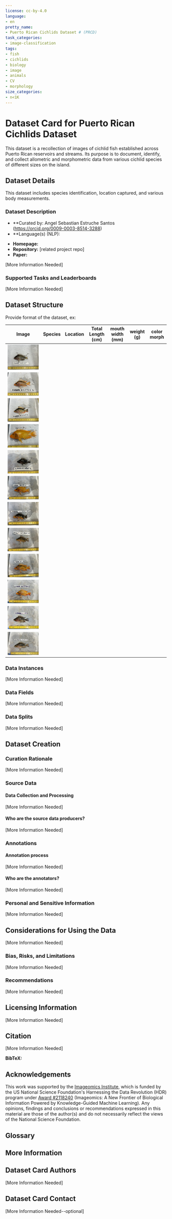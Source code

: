 ```yaml
---
license: cc-by-4.0
language:
- en
pretty_name: 
- Puerto Rican Cichlids Dataset # (PRCD)
task_categories:
- image-classification 
tags:
- fish
- cichlids 
- biology
- image
- animals
- CV
- morphology 
size_categories: 
- n<1K
---
```


<!--

NOTE: Add more tags (your particular animal, type of model and use-case, etc.).

As with your GitHub Project repo, it is important to choose an appropriate license for your dataset. The default license is [CC0](https://creativecommons.org/publicdomain/zero/1.0/) (public domain dedication, see [Dryad's explanation of why to use CC0](https://blog.datadryad.org/2023/05/30/good-data-practices-removing-barriers-to-data-reuse-with-cc0-licensing/)). Alongside the appropriate stakeholders (eg., your PI, co-authors), select a license that is [Open Source Initiative](https://opensource.org/licenses) (OSI) compliant.
For more information on how to choose a license and why it matters, see [Choose A License](https://choosealicense.com) and [A Quick Guide to Software Licensing for the Scientist-Programmer](https://doi.org/10.1371/journal.pcbi.1002598) by A. Morin, et al.
See the [Imageomics policy for licensing](https://imageomics.github.io/Imageomics-guide/wiki-guide/Digital-products-release-licensing-policy/) for more information.

See more options for the above information by clicking "edit dataset card" on your repo.

Fill in as much information as you can at each location that says "More information needed".
-->

<!--
Image with caption (jpg or png):
|![Figure #](https://huggingface.co/datasets/imageomics/<data-repo>/resolve/main/<filepath>)|
|:--|
|**Figure #.** [Image of <>](https://huggingface.co/datasets/imageomics/<data-repo>/raw/main/<filepath>) <caption description>.|
-->

<!--
Notes on styling:

To render LaTex in your README, wrap the code in `\\(` and `\\)`. Example: \\(\frac{1}{2}\\)

Escape underscores ("_") with a "\". Example: image\_RGB
-->

# Dataset Card for Puerto Rican Cichlids Dataset

This dataset is a recollection of images of cichlid fish established across Puerto Rican reservoirs and streams. Its purpose is to document, identify, and collect allometric and morphometric data from various cichlid species of different sizes on the island. 

## Dataset Details
This dataset includes species identification, location captured, and various body measurements. 

### Dataset Description

- **Curated by: Angel Sebastian Estruche Santos (https://orcid.org/0009-0003-8514-3288)
- **Language(s) (NLP): 
<!-- Provide the basic links for the dataset. These will show up on the sidebar to the right of your dataset card ("Curated by" too). -->
- **Homepage:** 
- **Repository:** [related project repo]
- **Paper:** 


<!-- Provide a longer summary of what this dataset is. -->
[More Information Needed]

<!--This dataset card aims to be a base template for new datasets. It has been generated using [this raw template](https://github.com/huggingface/huggingface_hub/blob/main/src/huggingface_hub/templates/datasetcard_template.md?plain=1), and further altered to suit Imageomics Institute needs.-->


### Supported Tasks and Leaderboards
[More Information Needed]

<!-- Provide benchmarking results -->


## Dataset Structure

<!-- This section provides a description of the dataset fields, and additional information about the dataset structure such as criteria used to create the splits, relationships between data points, etc. -->

 Provide format of the dataset, ex:


| Image          | Species        | Location | Total Length (cm) | mouth width (mm) | weight (g) | color morph| 
| -------------- | -------------- |-------------- | -------------- | -------------- | -------------- | -------------- |
| ![](images/IMG_7820.jpeg) |     |
| ![](images/IMG_7821.jpeg) |     |
| ![](images/IMG_7822.jpeg) |     |
| ![](images/IMG_7823.jpeg) |
| ![](images/IMG_7826.jpeg) |
| ![](images/IMG_7828.jpeg) |
| ![](images/IMG_7829.jpeg) |
| ![](images/IMG_7830.jpeg) |
| ![](images/IMG_7832.jpeg) |
| ![](images/IMG_7833.jpeg) |
| ![](images/IMG_7834.jpeg) |
| ![](images/IMG_7835.jpeg) |


### Data Instances
[More Information Needed]

<!--
Describe data files

Ex: All images are named <img_id>.png, each within a folder named for the species. They are 1024 x 1024, and the color has been standardized using <link to color standardization package>.
-->

### Data Fields
[More Information Needed]
<!--
Describe the types of the data files or the columns in a CSV with metadata.

Ex: 
**metadata.csv**:
  - `img_id`: Unique identifier for the dataset. 
  - `specimen_id`: ID of specimen in the image, provided by museum data source. There are multiple images of a single specimen.
  - `species`: Species of the specimen in the image. There are N different species of <genus> of <animal>.
  - `view`: View of the specimen in the image (e.g., `ventral` or `dorsal` OR `top` or `bottom`, etc.; specify options where reasonable).
  - `file_name`: Relative path to image from the root of the directory (`<species>/<img_id>.png`); allows for image to be displayed in the dataset viewer alongside its associated metadata.
-->

### Data Splits
[More Information Needed]
<!--
Give your train-test splits for benchmarking; could be as simple as "split is indicated by the `split` column in the metadata file: `train`, `val`, or `test`." Or perhaps this is just the training dataset and other datasets were used for testing (you may indicate which were used).
-->

## Dataset Creation

### Curation Rationale
[More Information Needed]
<!-- Motivation for the creation of this dataset. For instance, what you intended to study and why that required curation of a new dataset (or if it's newly collected data and why the data was collected (intended use)), etc. -->

### Source Data

<!-- This section describes the source data (e.g., news text and headlines, social media posts, translated sentences, ...). As well as an original source it was created from (e.g., sampling from Zenodo records, compiling images from different aggregators, etc.) -->

#### Data Collection and Processing
[More Information Needed]
<!-- This section describes the data collection and processing process such as data selection criteria, filtering and normalization methods, re-sizing of images, tools and libraries used, etc. 
This is what _you_ did to it following collection from the original source; it will be overall processing if you collected the data initially.
-->

#### Who are the source data producers?
[More Information Needed]
<!-- This section describes the people or systems who originally created the data.

Ex: This dataset is a collection of images taken of the butterfly collection housed at the Ohio State University Museum of Biological Diversity. The associated labels and metadata are the information provided with the collection from biologists that study butterflies and supplied the specimens to the museum.
 -->


### Annotations
<!-- 
If the dataset contains annotations which are not part of the initial data collection, use this section to describe them. 

Ex: We standardized the taxonomic labels provided by the various data sources to conform to a uniform 7-rank Linnean structure. (Then, under annotation process, describe how this was done: Our sources used different names for the same kingdom (both _Animalia_ and _Metazoa_), so we chose one for all (_Animalia_). -->

#### Annotation process
[More Information Needed]
<!-- This section describes the annotation process such as annotation tools used, the amount of data annotated, annotation guidelines provided to the annotators, interannotator statistics, annotation validation, etc. -->

#### Who are the annotators?
[More Information Needed]
<!-- This section describes the people or systems who created the annotations. -->

### Personal and Sensitive Information
[More Information Needed]
<!-- 
For instance, if your data includes people or endangered species. -->


## Considerations for Using the Data
[More Information Needed]
<!--
Things to consider while working with the dataset. For instance, maybe there are hybrids and they are labeled in the `hybrid_stat` column, so to get a subset without hybrids, subset to all instances in the metadata file such that `hybrid_stat` is _not_ "hybrid".
-->

### Bias, Risks, and Limitations
[More Information Needed]
<!-- This section is meant to convey both technical and sociotechnical limitations. Could also address misuse, malicious use, and uses that the dataset will not work well for.-->

<!-- For instance, if your data exhibits a long-tailed distribution (and why). -->

### Recommendations
[More Information Needed]
<!-- This section is meant to convey recommendations with respect to the bias, risk, and technical limitations. -->

## Licensing Information
[More Information Needed]

<!-- See notes at top of file about selecting a license. 
If you choose CC0: This dataset is dedicated to the public domain for the benefit of scientific pursuits. We ask that you cite the dataset and journal paper using the below citations if you make use of it in your research.

Be sure to note different licensing of images if they have a different license from the compilation.
ex: 
The data (images and text) contain a variety of licensing restrictions mostly within the CC family. Each image and text in this dataset is provided under the least restrictive terms allowed by its licensing requirements as provided to us (i.e, we impose no additional restrictions past those specified by licenses in the license file).

EOL images contain a variety of licenses ranging from [CC0](https://creativecommons.org/publicdomain/zero/1.0/) to [CC BY-NC-SA](https://creativecommons.org/licenses/by-nc-sa/4.0/).
For license and citation information by image, see our [license file](https://huggingface.co/datasets/imageomics/treeoflife-10m/blob/main/metadata/licenses.csv).

This dataset (the compilation) has been marked as dedicated to the public domain by applying the [CC0 Public Domain Waiver](https://creativecommons.org/publicdomain/zero/1.0/). However, images may be licensed under different terms (as noted above).
-->

## Citation
[More Information Needed]

**BibTeX:**
<!--
If you want to include BibTex, replace "<>"s with your info 

**Data**
```
@misc{<ref_code>,
  author = {<author1 and author2>},
  title = {<title>},
  year = {<year>},
  url = {https://huggingface.co/datasets/imageomics/<dataset_name>},
  doi = {<doi once generated>},
  publisher = {Hugging Face}
}
```

-for an associated paper:
**Paper**
```
@article{<ref_code>,
  title    = {<title>},
  author   = {<author1 and author2>},
  journal  = {<journal_name>},
  year     =  <year>,
  url      = {<DOI_URL>},
  doi      = {<DOI>}
}
```
-->

<!---
If the data is modified from another source, add the following. 

Please be sure to also cite the original data source(s):
<citation>
-->


## Acknowledgements

This work was supported by the [Imageomics Institute](https://imageomics.org), which is funded by the US National Science Foundation's Harnessing the Data Revolution (HDR) program under [Award #2118240](https://www.nsf.gov/awardsearch/showAward?AWD_ID=2118240) (Imageomics: A New Frontier of Biological Information Powered by Knowledge-Guided Machine Learning). Any opinions, findings and conclusions or recommendations expressed in this material are those of the author(s) and do not necessarily reflect the views of the National Science Foundation.

<!-- You may also want to credit the source of your data, i.e., if you went to a museum or nature preserve to collect it. -->

## Glossary 

<!-- [optional] If relevant, include terms and calculations in this section that can help readers understand the dataset or dataset card. -->

## More Information 

<!-- [optional] Any other relevant information that doesn't fit elsewhere. -->

## Dataset Card Authors 

[More Information Needed]

## Dataset Card Contact

[More Information Needed--optional]
<!-- Could include who to contact with questions, but this is also what the "Discussions" tab is for. -->
